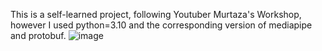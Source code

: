 This is a self-learned project, following Youtuber Murtaza's Workshop, however I used python=3.10 and the corresponding version of mediapipe and protobuf.
![image](https://github.com/xiyin66666/PoseEstimationProject/blob/main/demo.gif)
